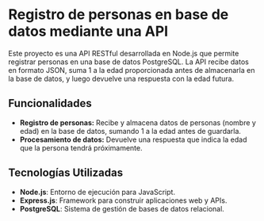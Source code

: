 # Registro de personas en base de datos mediante una API

Este proyecto es una API RESTful desarrollada en Node.js que permite registrar personas en una base de datos PostgreSQL. La API recibe datos en formato JSON, suma 1 a la edad proporcionada antes de almacenarla en la base de datos, y luego devuelve una respuesta con la edad futura.

## Funcionalidades

- **Registro de personas:** Recibe y almacena datos de personas (nombre y edad) en la base de datos, sumando 1 a la edad antes de guardarla.
- **Procesamiento de datos:** Devuelve una respuesta que indica la edad que la persona tendrá próximamente.

## Tecnologías Utilizadas

- **Node.js**: Entorno de ejecución para JavaScript.
- **Express.js**: Framework para construir aplicaciones web y APIs.
- **PostgreSQL**: Sistema de gestión de bases de datos relacional.
